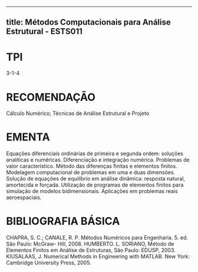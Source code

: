 
---
title: Métodos Computacionais para Análise Estrutural - ESTS011 
---

# TPI

3-1-4

# RECOMENDAÇÃO

Cálculo Numérico; Técnicas de Análise Estrutural e Projeto

# EMENTA

Equações diferenciais ordinárias de primeira e segunda ordem: soluções analíticas e numéricas. Diferenciação e integração numérica. Problemas de valor característico. Método das diferenças finitas e elementos finitos. Modelagem computacional de problemas em uma e duas dimensões. Solução de equações de equilíbrio em análise dinâmica: resposta natural, amortecida e forçada. Utilização de programas de elementos finitos para simulação de modelos bidimensionais. Aplicações em problemas reais aeroespaciais.

# BIBLIOGRAFIA BÁSICA

CHAPRA, S. C.; CANALE, R. P. Métodos Numéricos para Engenharia. 5. ed. São Paulo: McGraw- Hill, 2008.
HUMBERTO. L. SORIANO, Método de Elementos Finitos em Análise de Estruturas, São Paulo: EDUSP, 2003.
KIUSALAAS, J. Numerical Methods in Engineering with MATLAB. New York: Cambridge University Press, 2005.
        